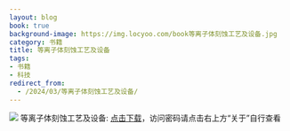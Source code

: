 ```yaml
---
layout: blog
book: true
background-image: https://img.locyoo.com/book等离子体刻蚀工艺及设备.jpg
category: 书籍
title: 等离子体刻蚀工艺及设备
tags:
- 书籍
- 科技
redirect_from:
  - /2024/03/等离子体刻蚀工艺及设备/
---
```

![](https://img.locyoo.com/book等离子体刻蚀工艺及设备.jpg)
等离子体刻蚀工艺及设备: <a name = "ref1" href="https://url18.ctfile.com/f/50983618-1059984091-990ea8?p=3619">点击下载</a>，访问密码请点击右上方“关于”自行查看